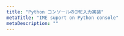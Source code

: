 ```yaml
---
title: "Python コンソールのIME入力実装"
metaTitle: "IME suport on Python console"
metaDescription: ""
---
```

